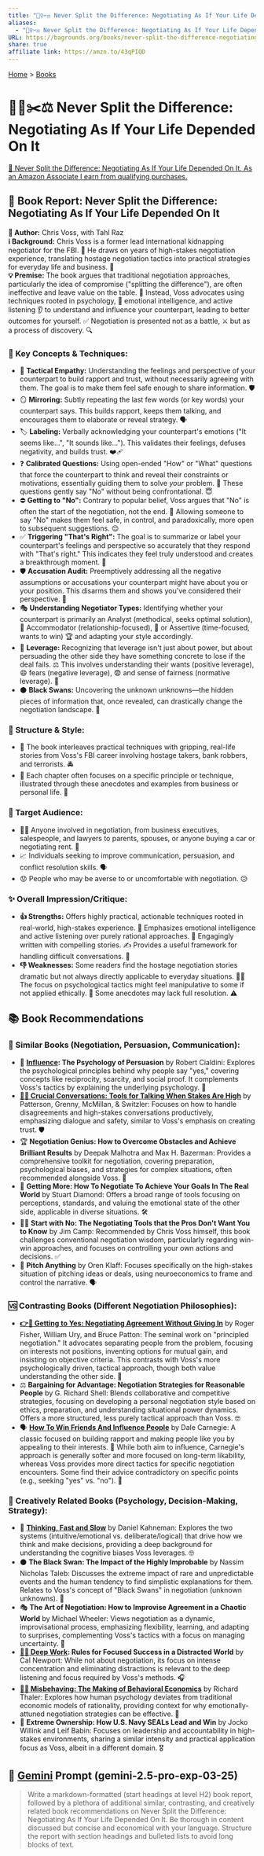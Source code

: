 ```yaml
---
title: "🙅‍♀️✂️⚖️ Never Split the Difference: Negotiating As If Your Life Depended On It"
aliases:
  - "🙅‍♀️✂️⚖️ Never Split the Difference: Negotiating As If Your Life Depended On It"
URL: https://bagrounds.org/books/never-split-the-difference-negotiating-as-if-your-life-depended-on-it
share: true
affiliate link: https://amzn.to/43qPIQD
---
```

[Home](../index.md) > [Books](./index.md)  
# 🙅‍♀️✂️⚖️ Never Split the Difference: Negotiating As If Your Life Depended On It  
[🛒 Never Split the Difference: Negotiating As If Your Life Depended On It. As an Amazon Associate I earn from qualifying purchases.](https://amzn.to/43qPIQD)  
  
## 📖 Book Report: Never Split the Difference: Negotiating As If Your Life Depended On It  
  
**👤 Author:** Chris Voss, with Tahl Raz  
**ℹ️ Background:** Chris Voss is a former lead international kidnapping negotiator for the FBI. 👮 He draws on years of high-stakes negotiation experience, translating hostage negotiation tactics into practical strategies for everyday life and business. 💼  
**💡 Premise:** The book argues that traditional negotiation approaches, particularly the idea of compromise ("splitting the difference"), are often ineffective and leave value on the table. 🚫 Instead, Voss advocates using techniques rooted in psychology, 🧠 emotional intelligence, and active listening 👂 to understand and influence your counterpart, leading to better outcomes for yourself. ✅ Negotiation is presented not as a battle, ⚔️ but as a process of discovery. 🔍  
  
### 🔑 Key Concepts & Techniques:  
  
* 🤝 **Tactical Empathy:** Understanding the feelings and perspective of your counterpart to build rapport and trust, without necessarily agreeing with them. The goal is to make them feel safe enough to share information. 🛡️  
* 🪞 **Mirroring:** Subtly repeating the last few words (or key words) your counterpart says. This builds rapport, keeps them talking, and encourages them to elaborate or reveal strategy. 🗣️  
* 🏷️ **Labeling:** Verbally acknowledging your counterpart's emotions ("It seems like...", "It sounds like..."). This validates their feelings, defuses negativity, and builds trust. ❤️‍🩹  
* ❓ **Calibrated Questions:** Using open-ended "How" or "What" questions that force the counterpart to think and reveal their constraints or motivations, essentially guiding them to solve *your* problem. 🤔 These questions gently say "No" without being confrontational. 😇  
* ⛔ **Getting to "No":** Contrary to popular belief, Voss argues that "No" is often the start of the negotiation, not the end. 🏁 Allowing someone to say "No" makes them feel safe, in control, and paradoxically, more open to subsequent suggestions. 😌  
* ✅ **Triggering "That's Right":** The goal is to summarize or label your counterpart's feelings and perspective so accurately that they respond with "That's right." This indicates they feel truly understood and creates a breakthrough moment. 🤯  
* 🛡️ **Accusation Audit:** Preemptively addressing all the negative assumptions or accusations your counterpart might have about you or your position. This disarms them and shows you've considered their perspective. 💭  
* 🎭 **Understanding Negotiator Types:** Identifying whether your counterpart is primarily an Analyst (methodical, seeks optimal solution), 🧐 Accommodator (relationship-focused), 🤗 or Assertive (time-focused, wants to win) 🏆 and adapting your style accordingly.  
* 💪 **Leverage:** Recognizing that leverage isn't just about power, but about persuading the other side they have something concrete to lose if the deal fails. ⚖️ This involves understanding their wants (positive leverage), 😄 fears (negative leverage), 😨 and sense of fairness (normative leverage). 🙏  
* ⚫ **Black Swans:** Uncovering the unknown unknowns—the hidden pieces of information that, once revealed, can drastically change the negotiation landscape. 🦢  
  
### 🧱 Structure & Style:  
  
* 📖 The book interleaves practical techniques with gripping, real-life stories from Voss's FBI career involving hostage takers, bank robbers, and terrorists. 🚔  
* 📍 Each chapter often focuses on a specific principle or technique, illustrated through these anecdotes and examples from business or personal life. 💼  
  
### 🎯 Target Audience:  
  
* 🧑‍💼 Anyone involved in negotiation, from business executives, salespeople, and lawyers to parents, spouses, or anyone buying a car or negotiating rent. 🚗  
* 📈 Individuals seeking to improve communication, persuasion, and conflict resolution skills. 🗣️  
* 😟 People who may be averse to or uncomfortable with negotiation. 😥  
  
### ✨ Overall Impression/Critique:  
  
* **👍 Strengths:** Offers highly practical, actionable techniques rooted in real-world, high-stakes experience. 💯 Emphasizes emotional intelligence and active listening over purely rational approaches. 🧠 Engagingly written with compelling stories. ✍️ Provides a useful framework for handling difficult conversations. 🤝  
* **👎 Weaknesses:** Some readers find the hostage negotiation stories dramatic but not always directly applicable to everyday situations. 🤷‍♀️ The focus on psychological tactics might feel manipulative to some if not applied ethically. 🤨 Some anecdotes may lack full resolution. ⚠️  
  
## 📚 Book Recommendations  
  
### 🤝 Similar Books (Negotiation, Persuasion, Communication):  
  
* 🧠 **[Influence](./influence.md): The Psychology of Persuasion** by Robert Cialdini: Explores the psychological principles behind why people say "yes," covering concepts like reciprocity, scarcity, and social proof. It complements Voss's tactics by explaining the underlying psychology. 🤔  
* **[🧰💬 Crucial Conversations: Tools for Talking When Stakes Are High](./crucial-conversations-tools-for-talking-when-stakes-are-high.md)** by Patterson, Grenny, McMillan, & Switzler: Focuses on how to handle disagreements and high-stakes conversations productively, emphasizing dialogue and safety, similar to Voss's emphasis on creating trust. 🛡️  
* 🏆 **Negotiation Genius: How to Overcome Obstacles and Achieve Brilliant Results** by Deepak Malhotra and Max H. Bazerman: Provides a comprehensive toolkit for negotiation, covering preparation, psychological biases, and strategies for complex situations, often recommended alongside Voss. 🧰  
* 🎯 **Getting More: How To Negotiate To Achieve Your Goals In The Real World** by Stuart Diamond: Offers a broad range of tools focusing on perceptions, standards, and valuing the emotional state of the other side, applicable in diverse situations. 🛠️  
* 🙅‍♂️ **Start with No: The Negotiating Tools that the Pros Don't Want You to Know** by Jim Camp: Recommended by Chris Voss himself, this book challenges conventional negotiation wisdom, particularly regarding win-win approaches, and focuses on controlling your own actions and decisions. ✅  
* 🚀 **Pitch Anything** by Oren Klaff: Focuses specifically on the high-stakes situation of pitching ideas or deals, using neuroeconomics to frame and control the narrative. 🗣️  
  
### 🆚 Contrasting Books (Different Negotiation Philosophies):  
  
* **[👉🤝 Getting to Yes: Negotiating Agreement Without Giving In](./getting-to-yes-negotiating-agreement-without-giving-in.md)** by Roger Fisher, William Ury, and Bruce Patton: The seminal work on "principled negotiation." It advocates separating people from the problem, focusing on interests not positions, inventing options for mutual gain, and insisting on objective criteria. This contrasts with Voss's more psychologically driven, tactical approach, though both value understanding the other side. 🤔  
* ⚖️ **Bargaining for Advantage: Negotiation Strategies for Reasonable People** by G. Richard Shell: Blends collaborative and competitive strategies, focusing on developing a personal negotiation style based on ethics, preparation, and understanding situational power dynamics. Offers a more structured, less purely tactical approach than Voss. 🤓  
* 🗣️ **[How To Win Friends And Influence People](./how-to-win-friends-and-influence-people.md)** by Dale Carnegie: A classic focused on building rapport and making people like you by appealing to their interests. 🥰 While both aim to influence, Carnegie's approach is generally softer and more focused on long-term likability, whereas Voss provides more direct tactics for specific negotiation encounters. Some find their advice contradictory on specific points (e.g., seeking "yes" vs. "no"). 🤷  
  
### 🧠 Creatively Related Books (Psychology, Decision-Making, Strategy):  
  
* 🤔 **[Thinking, Fast and Slow](./thinking-fast-and-slow.md)** by Daniel Kahneman: Explores the two systems (intuitive/emotional vs. deliberate/logical) that drive how we think and make decisions, providing a deep background for understanding the cognitive biases Voss leverages. 🤓  
* ⚫ **The Black Swan: The Impact of the Highly Improbable** by Nassim Nicholas Taleb: Discusses the extreme impact of rare and unpredictable events and the human tendency to find simplistic explanations for them. Relates to Voss's concept of "Black Swans" in negotiation (unknown unknowns). 🦢  
* 🎭 **The Art of Negotiation: How to Improvise Agreement in a Chaotic World** by Michael Wheeler: Views negotiation as a dynamic, improvisational process, emphasizing flexibility, learning, and adapting to surprises, complementing Voss's tactics with a focus on managing uncertainty. 🤹  
* **[🤿💼 Deep Work](./deep-work.md): Rules for Focused Success in a Distracted World** by Cal Newport: While not about negotiation, its focus on intense concentration and eliminating distractions is relevant to the deep listening and focus required by Voss's methods. 🎧  
* **[🤔💸 Misbehaving: The Making of Behavioral Economics](./misbehaving-the-making-of-behavioral-economics.md)** by Richard Thaler: Explores how human psychology deviates from traditional economic models of rationality, providing context for why emotionally-attuned negotiation strategies can be effective. 🤯  
* 💪 **Extreme Ownership: How U.S. Navy SEALs Lead and Win** by Jocko Willink and Leif Babin: Focuses on leadership and accountability in high-stakes environments, sharing a similar intensity and practical application focus as Voss, albeit in a different domain. 🎖️  
  
## 💬 [Gemini](../software/gemini.md) Prompt (gemini-2.5-pro-exp-03-25)  
> Write a markdown-formatted (start headings at level H2) book report, followed by a plethora of additional similar, contrasting, and creatively related book recommendations on Never Split the Difference: Negotiating As If Your Life Depended On It. Be thorough in content discussed but concise and economical with your language. Structure the report with section headings and bulleted lists to avoid long blocks of text.